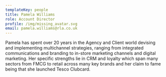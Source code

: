 ```yaml
---
templateKey: people
title: Pamela Williams
role: Account Director
profile: /img/missing_avatar.svg
email: pamela.williams@rla.co.uk
---
```

Pamela has spent over 20 years in the Agency and Client world devising and implementing multichannel strategies, ranging from integrated communications and branding to in-store marketing channels and digital marketing. Her specific strengths lie in CRM and loyalty which span many sectors from FMCG to retail across many key brands and her claim to fame being that she launched Tesco Clubcard.
